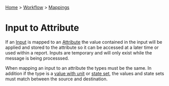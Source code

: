 [Home](../../Index.md) > [Workflow](../Index.md) > [Mappings](Index.md)

# Input to Attribute

If an [Input](../Input.md) is mapped to an [Attribute](../Attributes.md) the value contained
in the input will be applied and stored to the attribute so it can be accessed at a later time
or used within a report.  Inputs are temporary and will only exist while the message is being 
processsed.

When mapping an input to an attribute the types must be the same.  In addition if the type is a
[value with unit](../../Messaging/TypeSystem/ValueWithUnits.md)  or [state set](../../Messaging/TypeSystem/StatesAndEnums.md),
the values and state sets must match between the source and destination.